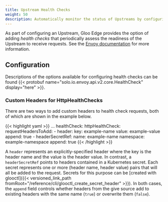 ```yaml
---
title: Upstream Health Checks
weight: 50
description: Automatically monitor the status of Upstreams by configuring health checks for them
---
```


As part of configuring an Upstream, Gloo Edge provides the option of adding *health checks* that periodically assess the readiness of the Upstream to receive requests. See the [Envoy documentation](https://www.envoyproxy.io/docs/envoy/v1.14.1/intro/arch_overview/upstream/health_checking#arch-overview-health-checking) for more information. 

## Configuration

Descriptions of the options available for configuring health checks can be found {{< protobuf name="solo.io.envoy.api.v2.core.HealthCheck" display="here" >}}.

### Custom Headers for HttpHealthChecks

There are two ways to add custom headers to health check requests, both of which are shown in the example below.

{{< highlight yaml >}}
...
  healthCheck:
    httpHealthCheck:
      requestHeadersToAdd:
        - header:
            key: example-name
            value: example-value
          append: true
        - headerSecretRef:
            name: example-name
            namespace: example-namespace
          append: true
{{< /highlight >}}

A `header` represents an explicitly-specified header where the key is the header name and the value is the header value. In contrast, a `headerSecretRef` points to headers contained in a Kubernetes secret. Each secret represents one or more (header name, header value) pairs that will all be added to the request. Secrets for this purpose can be [created with glooctl]({{< versioned_link_path fromRoot="/reference/cli/glooctl_create_secret_header" >}}). In both cases, the `append` field controls whether headers from the give source add to existing headers with the same name (`true`) or overwrite them (`false`).

